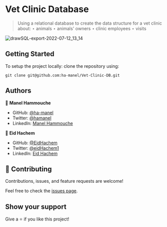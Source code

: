 # Vet Clinic Database

> Using a relational database to create the data structure for a vet clinic about:
> ⋆ animals
> ⋆ animals' owners
> ⋆ clinic employees
> ⋆ visits


![drawSQL-export-2022-07-12_13_14](https://user-images.githubusercontent.com/50721479/178487325-f165c1df-4abd-43a4-9725-da596174c60d.png)


## Getting Started

To setup the project locally: clone the repository using:

```
git clone git@github.com:ha-manel/Vet-Clinic-DB.git
```

## Authors

👤 **Manel Hammouche**

- GitHub: [@ha-manel](https://github.com/ha-manel)
- Twitter: [@hamanel](https://twitter.com/ha_manel_)
- LinkedIn: [Manel Hammouche](https://www.linkedin.com/in/manel-hammouche/)

👤 **Eid Hachem**

- GitHub: [@EidHachem](https://github.com/EidHachem)
- Twitter: [@eidHachem1](https://twitter.com/@eidHachem1)
- LinkedIn: [Eid Hachem](https://www.linkedin.com/in/eid-hachem/)

## 🤝 Contributing

Contributions, issues, and feature requests are welcome!

Feel free to check the [issues page](../../issues/).

## Show your support

Give a ⭐️ if you like this project!
